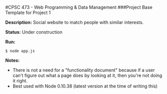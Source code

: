 #CPSC 473 - Web Programming & Data Management
###Project Base Template for Project 1

__Description:__ Social website to match people with similar interests.

__Status:__ Under construction

__Run:__

    $ node app.js

__Notes:__
- There is not a need for a "functionality document" because if a user can't figure out what a page does by looking at it, then you're not doing it right.<br>
- Best used with Node 0.10.38 (latest version at the time of writing this)
